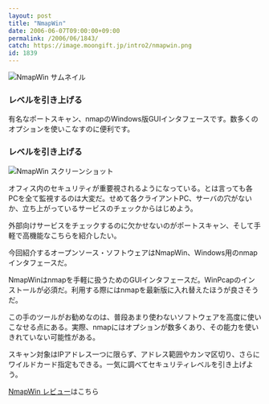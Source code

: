 ```yaml
---
layout: post
title: "NmapWin"
date: 2006-06-07T09:00:00+09:00
permalink: /2006/06/1843/
catch: https://image.moongift.jp/intro2/nmapwin.png
id: 1839
---
```

 ![NmapWin サムネイル](https://image.moongift.jp/intro2/nmapwin.t.png "NmapWin サムネイル")
  

### レベルを引き上げる
  
有名なポートスキャン、nmapのWindows版GUIインタフェースです。数多くのオプションを使いこなすのに便利です。  
<!--more-->  

### レベルを引き上げる
  

![NmapWin スクリーンショット](https://image.moongift.jp/intro2/nmapwin.png "NmapWin スクリーンショット")

  

オフィス内のセキュリティが重要視されるようになっている。とは言っても各PCを全て監視するのは大変だ。せめて各クライアントPC、サーバの穴がないか、立ち上がっているサービスのチェックからはじめよう。

  

外部向けサービスをチェックするのに欠かせないのがポートスキャン、そして手軽で高機能なこちらを紹介したい。

  

今回紹介するオープンソース・ソフトウェアはNmapWin、Windows用のnmapインタフェースだ。

  

NmapWinはnmapを手軽に扱うためのGUIインタフェースだ。WinPcapのインストールが必須だ。利用する際にはnmapを最新版に入れ替えたほうが良さそうだ。

  

この手のツールがお勧めなのは、普段あまり使わないソフトウェアを高度に使いこなせる点にある。実際、nmapにはオプションが数多くあり、その能力を使いきれていない可能性がある。

  

スキャン対象はIPアドレス一つに限らず、アドレス範囲やカンマ区切り、さらにワイルドカード指定もできる。一気に調べてセキュリティレベルを引き上げよう。

  

[NmapWin レビュー](http://oss.moongift.jp/review/i-1846.html)はこちら

